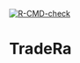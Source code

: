 <!-- badges: start -->
  [![R-CMD-check](https://github.com/aurora-mm/TradeRa/actions/workflows/R-CMD-check.yaml/badge.svg)](https://github.com/aurora-mm/TradeRa/actions/workflows/R-CMD-check.yaml)
  <!-- badges: end -->

# TradeRa